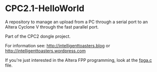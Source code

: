 # CPC2.1-HelloWorld

A repository to manage an upload from a PC through a serial port to an Altera Cyclone V through the fast parallel port.

Part of the CPC2 dongle project.

For information see: http://intelligenttoasters.blog or http://intelligenttoasters.wordpress.com 

If you're just interested in the Altera FPP programming, look at the <a href="https://github.com/intelligenttoasters/CPC2.1-HelloWorld/blob/master/CPC2.1_Monitor/CPC2.1_Monitor/src/fpga/fpga.c">fpga.c</a> file.
